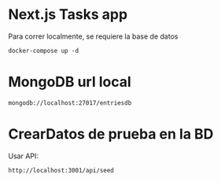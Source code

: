 # Next.js Tasks app
Para correr localmente, se requiere la base de datos
```
docker-compose up -d
```
# MongoDB url local
```
mongodb://localhost:27017/entriesdb
```
# CrearDatos de prueba en la BD
Usar API:
```
http://localhost:3001/api/seed
```